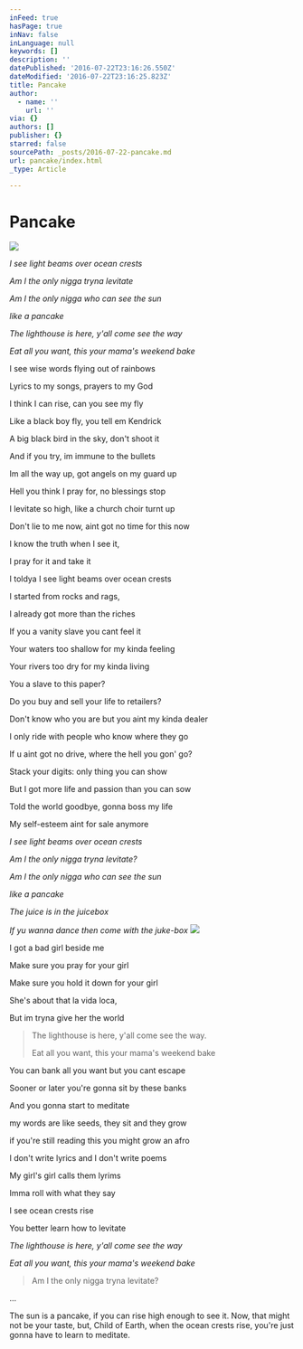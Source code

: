 ```yaml
---
inFeed: true
hasPage: true
inNav: false
inLanguage: null
keywords: []
description: ''
datePublished: '2016-07-22T23:16:26.550Z'
dateModified: '2016-07-22T23:16:25.823Z'
title: Pancake
author:
  - name: ''
    url: ''
via: {}
authors: []
publisher: {}
starred: false
sourcePath: _posts/2016-07-22-pancake.md
url: pancake/index.html
_type: Article

---
```

# Pancake
![](https://the-grid-user-content.s3-us-west-2.amazonaws.com/b09299c2-a703-467f-aeae-a305450fef1b.jpg)

_I see light beams over
ocean crests_

_Am I the only nigga tryna levitate_

_Am I the only nigga who can see the sun_

_like a pancake_

_The lighthouse is here, y'all come see the way_

_Eat all you want, this your mama's weekend bake_

I see wise words flying
out of rainbows

Lyrics to my songs, prayers to my God

I think I can rise, can you see my fly

Like a black boy fly, you tell em Kendrick

A big black bird in the sky, don't shoot it

And if you try, im immune to the bullets

Im all the way up, got
angels on my guard up

Hell you think I pray for, no blessings stop

I levitate so high, like a church choir turnt up

Don't lie to me now, aint got no time for this now

I know the truth when I see it, 

I pray for it and take it

I toldya I see light beams over ocean crests

I started from rocks and
rags,

I already got more than the riches

If you a vanity slave you cant feel it

Your waters too shallow for my kinda feeling

Your rivers too dry for my kinda living

You a slave to this paper? 

Do you buy and sell your life to retailers?

Don't know who you are but you aint my kinda dealer

I only ride with people who know where they go

If u aint got no drive, where the hell you gon' go?

Stack your digits: only thing you can show

But I got more life and passion than you can sow

Told the world goodbye, gonna boss my life

My self-esteem aint for sale anymore

_I see light beams over
ocean crests_

_Am I the only nigga tryna levitate?_

_Am I the only nigga who can see the sun_

_like a pancake_

_The juice is in the juicebox_

_If yu wanna dance then come with the juke-box_
![](https://the-grid-user-content.s3-us-west-2.amazonaws.com/fbdcf978-5b94-4e8c-b250-e8919edd0620.jpg)

I got a bad girl beside me

Make sure you pray for your girl

Make sure you hold it down for your girl

She's about that la vida loca,

But im tryna give her the world

> The lighthouse is here,
> y'all come see the way. 
> 
> Eat all you want, this
> your mama's weekend bake

You can bank all you want
but you cant escape

Sooner or later you're gonna sit by these banks

And you gonna start to meditate 

my words are like seeds, they sit and they grow

if you're still reading this you might grow an afro

I don't write lyrics and I don't write poems

My girl's girl calls them lyrims

Imma roll with what they say

I see ocean crests rise

You better learn how to levitate

_The lighthouse is here,
y'all come see the way_

_Eat all you want, this your mama's weekend bake_

> Am I the only nigga tryna
> levitate?

...

The sun is a pancake, if you can rise high enough to see it. Now, that might not be your taste, but, Child of Earth, when the ocean crests rise, you're just gonna have to learn to meditate.